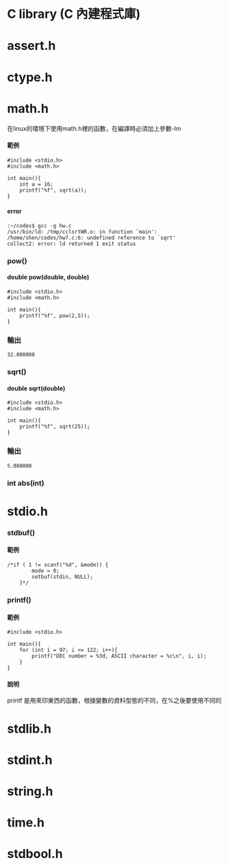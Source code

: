 # C library (C 內建程式庫)



# assert.h

# ctype.h

# math.h
在linux的環境下使用math.h裡的函數，在編譯時必須加上參數-lm
#### 範例
    #include <stdio.h>
    #include <math.h>
 
    int main(){
        int a = 16;
        printf("%f", sqrt(a));
    }
#### error
    :~/codes$ gcc -g hw.c
    /usr/bin/ld: /tmp/cclsrtWR.o: in function `main':
    /home/shen/codes/hw7.c:6: undefined reference to `sqrt'
    collect2: error: ld returned 1 exit status
### pow()
#### double pow(double, double)
    #include <stdio.h>
    #include <math.h>
 
    int main(){
        printf("%f", pow(2,5));
    }
### 輸出
    32.000000
### sqrt()
#### double sqrt(double)
    #include <stdio.h>
    #include <math.h>
 
    int main(){
        printf("%f", sqrt(25));
    }
### 輸出
    5.000000
### int abs(int)

# stdio.h

### stdbuf()
#### 範例
    /*if ( 1 != scanf("%d", &mode)) {
            mode = 0;    
            setbuf(stdin, NULL);
        }*/

### printf()

#### 範例

    #include <stdio.h>

    int main(){
        for (int i = 97; i <= 122; i++){
            printf("DEC number = %3d, ASCII character = %c\n", i, i);
        } 
    }
#### 說明
printf 是用來印東西的函數，根據變數的資料型態的不同，在%之後要使用不同的

# stdlib.h

# stdint.h

# string.h

# time.h 

# stdbool.h

